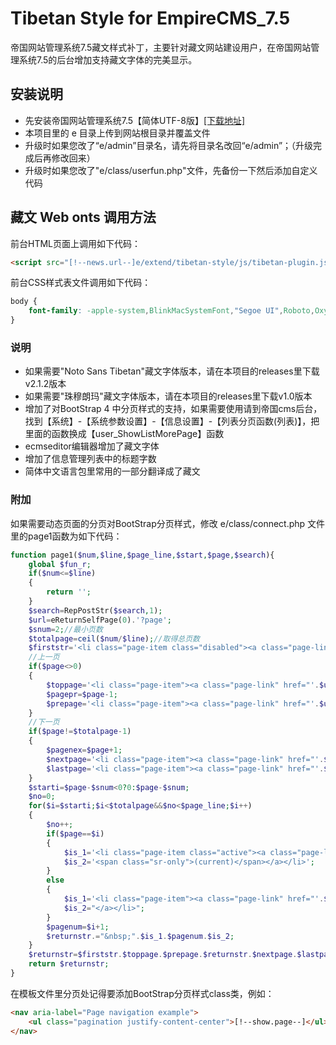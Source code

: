 # Tibetan Style for EmpireCMS_7.5
帝国网站管理系统7.5藏文样式补丁，主要针对藏文网站建设用户，在帝国网站管理系统7.5的后台增加支持藏文字体的完美显示。

## 安装说明
- 先安装帝国网站管理系统7.5【简体UTF-8版】[[下载地址]](http://www.phome.net/download/ "帝国软件下载")
- 本项目里的 e 目录上传到网站根目录并覆盖文件
- 升级时如果您改了“e/admin”目录名，请先将目录名改回“e/admin”；（升级完成后再修改回来）
- 升级时如果您改了"e/class/userfun.php"文件，先备份一下然后添加自定义代码

## 藏文 Web onts 调用方法

前台HTML页面上调用如下代码：
```html
<script src="[!--news.url--]e/extend/tibetan-style/js/tibetan-plugin.js"></script>
```

前台CSS样式表文件调用如下代码：
```css
body {
	font-family: -apple-system,BlinkMacSystemFont,"Segoe UI",Roboto,Oxygen-Sans,Ubuntu,Cantarell,"Helvetica Neue",Kokonor,Kailasa,"Tibetan Machine Uni",Jomolhari,"Noto Sans Tibetan","Microsoft Himalaya",sans-serif;
}
```

### 说明
- 如果需要"Noto Sans Tibetan"藏文字体版本，请在本项目的releases里下载v2.1.2版本
- 如果需要"珠穆朗玛"藏文字体版本，请在本项目的releases里下载v1.0版本
- 增加了对BootStrap 4 中分页样式的支持，如果需要使用请到帝国cms后台，找到【系统】-【系统参数设置】-【信息设置】-【列表分页函数(列表)】，把里面的函数换成【user_ShowListMorePage】函数
- ecmseditor编辑器增加了藏文字体
- 增加了信息管理列表中的标题字数
- 简体中文语言包里常用的一部分翻译成了藏文

### 附加
如果需要动态页面的分页对BootStrap分页样式，修改 e/class/connect.php 文件里的page1函数为如下代码：
```php
function page1($num,$line,$page_line,$start,$page,$search){
	global $fun_r;
	if($num<=$line)
	{
		return '';
	}
	$search=RepPostStr($search,1);
	$url=eReturnSelfPage(0).'?page';
	$snum=2;//最小页数
	$totalpage=ceil($num/$line);//取得总页数
	$firststr='<li class="page-item class="disabled"><a class="page-link" title="'.$fun_r['trecord'].'" aria-label="Previous">'.$num.'</a></li>';
	//上一页
	if($page<>0)
	{
		$toppage='<li class="page-item"><a class="page-link" href="'.$url.'=0'.$search.'">'.$fun_r['startpage'].'</a></li>';
		$pagepr=$page-1;
		$prepage='<li class="page-item"><a class="page-link" href="'.$url.'='.$pagepr.$search.'">'.$fun_r['pripage'].'</a></li>';
	}
	//下一页
	if($page!=$totalpage-1)
	{
		$pagenex=$page+1;
		$nextpage='<li class="page-item"><a class="page-link" href="'.$url.'='.$pagenex.$search.'">'.$fun_r['nextpage'].'</a></li>';
		$lastpage='<li class="page-item"><a class="page-link" href="'.$url.'='.($totalpage-1).$search.'">'.$fun_r['lastpage'].'</a></li>';
	}
	$starti=$page-$snum<0?0:$page-$snum;
	$no=0;
	for($i=$starti;$i<$totalpage&&$no<$page_line;$i++)
	{
		$no++;
		if($page==$i)
		{
			$is_1='<li class="page-item class="active"><a class="page-link" href="#">';
			$is_2='<span class="sr-only">(current)</span></a></li>';
		}
		else
		{
			$is_1='<li class="page-item"><a class="page-link" href="'.$url.'='.$i.$search.'">';
			$is_2="</a></li>";
		}
		$pagenum=$i+1;
		$returnstr.="&nbsp;".$is_1.$pagenum.$is_2;
	}
	$returnstr=$firststr.$toppage.$prepage.$returnstr.$nextpage.$lastpage;
	return $returnstr;
}
```
在模板文件里分页处记得要添加BootStrap分页样式class类，例如：
```html
<nav aria-label="Page navigation example">
	<ul class="pagination justify-content-center">[!--show.page--]</ul>
</nav>
```

